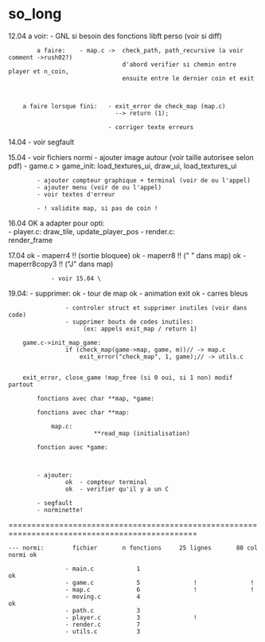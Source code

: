 # so_long

12.04		a voir:		- GNL si besoin des fonctions libft perso (voir si diff)

			a faire:	- map.c	->	check_path, path_recursive (a voir comment ->rush02?)
									d'abord verifier si chemin entre player et n_coin,
									ensuite entre le dernier coin et exit
									


		a faire lorsque fini:	- exit_error de check_map (map.c)
								  --> return (1);
									
								- corriger texte erreurs

			
14.04			- voir segfault



15.04		- voir fichiers normi
			- ajouter image autour (voir taille autorisee selon pdf) - game.c > game_init:
					 load_textures_ui, draw_ui, load_textures_ui
					 
			- ajouter compteur graphique + terminal (voir de ou l'appel)
			- ajouter menu (voir de ou l'appel)
			- voir textes d'erreur

			- ! validite map, si pas de coin !


16.04			OK	a adapter pour opti:	
						- player.c:
								draw_tile, update_player_pos
						- render.c:		
								render_frame 

17.04			ok - maperr4 !! (sortie bloquee)
				ok - maperr8 !! (" " dans map)
				ok - maperr8copy3 !! ("J" dans map)

				- voir 15.04 \


19.04:		- supprimer:
					ok	- tour de map
					ok	- animation exit
					ok	- carres bleus

					- controler struct et supprimer inutiles (voir dans code)
					- supprimer bouts de codes inutiles:
						 (ex: appels exit_map / return 1)

		game.c->init_map_game: 
					if (check_map(game->map, game, m))// -> map.c
						exit_error("check_map", 1, game);// -> utils.c
		

		exit_error, close_game !map_free (si 0 oui, si 1 non) modif partout

			fonctions avec char **map, *game:

			fonctions avec char **map:

				map.c:	
							**read_map (initialisation)

			fonction avec *game:

				

			- ajouter:
					ok	- compteur terminal
					ok	- verifier qu'il y a un C

			- segfault
			- norminette!


===============================================================================================

	--- normi:		  fichier		n fonctions		25 lignes 		80 col		normi ok

					- main.c			1											ok
					- game.c			5 				!				!
					- map.c				6				!				!
					- moving.c			4											ok
					- path.c			3
					- player.c			3				!
					- render.c			7				
					- utils.c			3
					